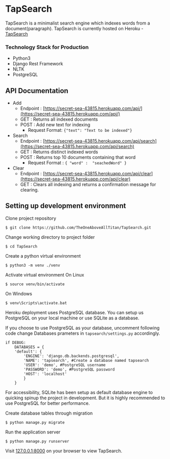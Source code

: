 # TapSearch

TapSearch is a minimalist search engine which indexes words from a document(paragraph). 
TapSearch is currently hosted on Heroku - [TapSearch](https://secret-sea-43815.herokuapp.com/)

### Technology Stack for Production
 - Python3
 - Django Rest Framework
 - NLTK
 - PostgreSQL

## API Documentation

- Add 
	- Endpoint : [https://secret-sea-43815.herokuapp.com/api/](https://secret-sea-43815.herokuapp.com/api/)
	- GET : Returns all indexed documents
	- POST : Add new text for indexing
		- Request Format: `{"text": "Text to be indexed"}`
- Search
	- Endpoint : [https://secret-sea-43815.herokuapp.com/api/search](https://secret-sea-43815.herokuapp.com/api/search)
	- GET : Returns distinct indexed words
	- POST : Returns top 10 documents containing that word
		- Request Format : `{ "word" :  "seachedWord" }`
- Clear
	- Endpoint : [https://secret-sea-43815.herokuapp.com/api/clear](https://secret-sea-43815.herokuapp.com/api/clear)
	- GET : Clears all indexing and returns a confirmation message for clearing.

## Setting up development environment
Clone project repository

    $ git clone https://github.com/TheOneAboveAllTitan/TapSearch.git

Change working directory to project folder

    $ cd TapSearch

Create a python virtual environment

    $ python3 -m venv ./venv

Activate virtual environment 
On Linux 

    $ source venv/bin/activate 
On Windows

    $ venv\Scripts\activate.bat 

Heroku deployment uses PostgreSQL database. You can setup us PostgreSQL on your local machine or use SQLite as a database.

If you choose to use PostgreSQL as your database, uncomment following code change Databases prameters in `tapsearch/settings.py` accordingly.

    if DEBUG:
		DATABASES = {
		'default': {
			'ENGINE': 'django.db.backends.postgresql',
			'NAME': 'tapsearch', #Create a database named tapsearch
			'USER': 'demo',	#PostgreSQL username
			'PASSWORD': 'demo', #PostgreSQL password
			'HOST': 'localhost'
			}
		}	
For accessibility, SQLite has been setup as default database engine to quicking spinup the project in development. But it is highly recommended to use PostgreSQL for better performance.

Create database tables through migration

    $ python manage.py migrate

Run the application server

    $ python manage.py runserver

Visit [127.0.0.1:8000](127.0.0.1:8000) on your browser to view TapSearch.




